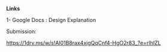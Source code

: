 
**Links**

1- Google Docs : Design Explanation


Submission:

https://1drv.ms/w/s!Al01B8rax4xigQqCnf4-HgO2r83_?e=rlhIZL
